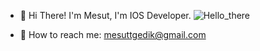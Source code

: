 
  
- 👋 Hi There! I'm Mesut, I'm IOS Developer. ![Hello_there](https://github.com/mesutgdk/mesutgdk/assets/112901255/44a51014-49c1-405c-be60-c9284a8d6c36)


- 📡 How to reach me: mesuttgedik@gmail.com
<!--
**mesutgdk/mesutgdk** is a ✨ _special_ ✨ repository because its `README.md` (this file) appears on your GitHub profile.

Here are some ideas to get you started:

- 🔭 I’m currently working on ...
- 🌱 I’m currently learning ...
- 👯 I’m looking to collaborate on ...
- 🤔 I’m looking for help with ...
- 💬 Ask me about ...
- 📫 How to reach me: ...
- 😄 Pronouns: ...
- ⚡ Fun fact: ...
-->
